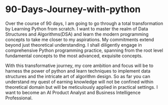 # 90-Days-Journey-with-python
Over the course of 90 days, I am going to go through a total transformation by Learning Python from scratch. I want to master the realm of Data Structures and Algorithms(DSA) and learn the modern programming concepts to take me closer to my aspirations. My commitments extend beyond just theoretical understanding. I shall diligently engage in comprehensive Python programming practice, spanning from the root level fundamental concepts to the most advanced, exquisite concepts.

With this transformative journey, my core ambition and focus will be to harness the power of python and learn techniques to implement data structures and the intricate art of algorithm design. So as far you can understand my quest of earning knowledge will not be confined within theoretical domain but will be meticulously applied in practical settings. I want to become an AI Product Analyst and Business Intelligence Professional.
